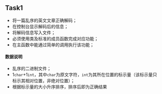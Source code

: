 

## Task1

+ 将一篇乱序的英文文章正确解码；
+ 在控制台显示解码后的信息；
+ 将解码信息写入文件；
+ 必须使用类及标准的成员函数完成对应功能；
+ 在主函数中能通过简单的调用执行该功能；

#### 数据说明

+ 乱序的二进制文件；
+ 1`char`+1`int`，其中`char`为原文字符，`int`为其所在位置的标示量（该标示量只标示其相对位置，非绝对位置）；
+ 根据标示量的大小升序排序，排序后即为正确结果